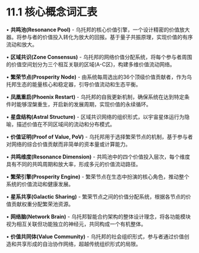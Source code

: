 # 11.1 核心概念词汇表

• **共鸣池(Resonance Pool)** - 乌托邦的核心价值引擎，一个设计精密的价值放大器。将参与者的价值投入转化为放大的回报。基于量子共振原理，实现价值的有序流动和放大。

• **区域共识(Zone Consensus)** - 乌托邦的网络价值分配系统，将每个参与者周围的价值空间划分为三个相互关联的区域(A-C区)，构建多维价值流动网络。

• **繁荣节点(Prosperity Node)** - 由系统每周选出的36个顶级价值贡献者，作为乌托邦生态的能量核心和稳定器，引导价值流动和生态平衡。

• **凤凰重启(Phoenix Restart)** - 乌托邦的自我更新机制，确保系统在达到特定条件时能够涅槃重生，开启新的发展周期，实现价值的永续循环。

• **星盘结构(Astral Structure)** - 区域共识网络的组织形式，以宇宙星体运行为隐喻，描述价值在不同区域间的流动和分布模式。

• **价值证明(Proof of Value, PoV)** - 乌托邦用于选择繁荣节点的机制，基于参与者对网络的综合价值贡献而非简单的资本量或计算能力。

• **共鸣维度(Resonance Dimension)** - 共鸣池中的四个价值投入层次，每个维度具有不同的共鸣周期和放大率，形成多元的价值流动路径。

• **繁荣引擎(Prosperity Engine)** - 繁荣节点在生态中扮演的核心角色，推动整个系统的价值流动和健康发展。

• **星系共享(Galactic Sharing)** - 繁荣节点之间的价值分配系统，根据各节点的价值贡献权重分配繁荣池资源。

• **网络脑(Network Brain)** - 乌托邦智能合约架构的整体设计理念，将各功能模块视为相互关联但功能独立的神经元，共同构成一个有机整体。

• **价值共同体(Value Community)** - 乌托邦的社会组织形式，参与者通过价值创造和共享形成的自治协作网络，超越传统组织形式的局限。